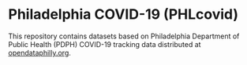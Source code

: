 # Philadelphia COVID-19 (PHLcovid)

This repository contains datasets based on Philadelphia Department of Public Health (PDPH) COVID-19 tracking data distributed at [opendataphilly.org](https://www.opendataphilly.org/dataset/covid-case). 
